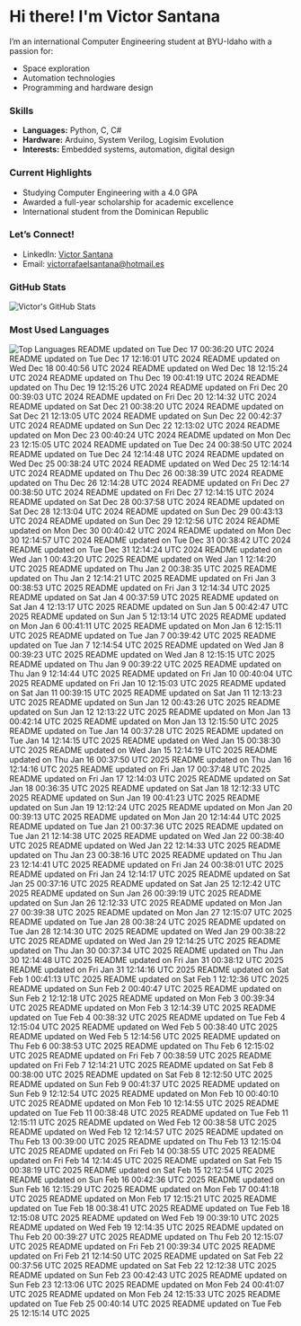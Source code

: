 # Hi there! I'm Victor Santana

I’m an international Computer Engineering student at BYU-Idaho with a passion for:
- Space exploration
- Automation technologies
- Programming and hardware design

### Skills
- **Languages:** Python, C, C#
- **Hardware:** Arduino, System Verilog, Logisim Evolution
- **Interests:** Embedded systems, automation, digital design

### Current Highlights
- Studying Computer Engineering with a 4.0 GPA
- Awarded a full-year scholarship for academic excellence
- International student from the Dominican Republic

### Let’s Connect!
- LinkedIn: [Victor Santana](www.linkedin.com/in/victorrafaelsantana)
- Email: victorrafaelsantana@hotmail.es

### GitHub Stats
![Victor's GitHub Stats](https://github-readme-stats.vercel.app/api?username=vrsp05&show_icons=true&theme=tokyonight)

### Most Used Languages
![Top Languages](https://github-readme-stats.vercel.app/api/top-langs/?username=vrsp05&layout=compact&theme=tokyonight)
README updated on Tue Dec 17 00:36:20 UTC 2024
README updated on Tue Dec 17 12:16:01 UTC 2024
README updated on Wed Dec 18 00:40:56 UTC 2024
README updated on Wed Dec 18 12:15:24 UTC 2024
README updated on Thu Dec 19 00:41:19 UTC 2024
README updated on Thu Dec 19 12:15:26 UTC 2024
README updated on Fri Dec 20 00:39:03 UTC 2024
README updated on Fri Dec 20 12:14:32 UTC 2024
README updated on Sat Dec 21 00:38:20 UTC 2024
README updated on Sat Dec 21 12:13:05 UTC 2024
README updated on Sun Dec 22 00:42:37 UTC 2024
README updated on Sun Dec 22 12:13:02 UTC 2024
README updated on Mon Dec 23 00:40:24 UTC 2024
README updated on Mon Dec 23 12:15:05 UTC 2024
README updated on Tue Dec 24 00:38:50 UTC 2024
README updated on Tue Dec 24 12:14:48 UTC 2024
README updated on Wed Dec 25 00:38:24 UTC 2024
README updated on Wed Dec 25 12:14:14 UTC 2024
README updated on Thu Dec 26 00:38:39 UTC 2024
README updated on Thu Dec 26 12:14:28 UTC 2024
README updated on Fri Dec 27 00:38:50 UTC 2024
README updated on Fri Dec 27 12:14:15 UTC 2024
README updated on Sat Dec 28 00:37:58 UTC 2024
README updated on Sat Dec 28 12:13:04 UTC 2024
README updated on Sun Dec 29 00:43:13 UTC 2024
README updated on Sun Dec 29 12:12:56 UTC 2024
README updated on Mon Dec 30 00:40:42 UTC 2024
README updated on Mon Dec 30 12:14:57 UTC 2024
README updated on Tue Dec 31 00:38:42 UTC 2024
README updated on Tue Dec 31 12:14:24 UTC 2024
README updated on Wed Jan  1 00:43:20 UTC 2025
README updated on Wed Jan  1 12:14:20 UTC 2025
README updated on Thu Jan  2 00:38:35 UTC 2025
README updated on Thu Jan  2 12:14:21 UTC 2025
README updated on Fri Jan  3 00:38:53 UTC 2025
README updated on Fri Jan  3 12:14:34 UTC 2025
README updated on Sat Jan  4 00:37:59 UTC 2025
README updated on Sat Jan  4 12:13:17 UTC 2025
README updated on Sun Jan  5 00:42:47 UTC 2025
README updated on Sun Jan  5 12:13:14 UTC 2025
README updated on Mon Jan  6 00:41:11 UTC 2025
README updated on Mon Jan  6 12:15:11 UTC 2025
README updated on Tue Jan  7 00:39:42 UTC 2025
README updated on Tue Jan  7 12:14:54 UTC 2025
README updated on Wed Jan  8 00:39:23 UTC 2025
README updated on Wed Jan  8 12:15:15 UTC 2025
README updated on Thu Jan  9 00:39:22 UTC 2025
README updated on Thu Jan  9 12:14:44 UTC 2025
README updated on Fri Jan 10 00:40:04 UTC 2025
README updated on Fri Jan 10 12:15:03 UTC 2025
README updated on Sat Jan 11 00:39:15 UTC 2025
README updated on Sat Jan 11 12:13:23 UTC 2025
README updated on Sun Jan 12 00:43:26 UTC 2025
README updated on Sun Jan 12 12:13:22 UTC 2025
README updated on Mon Jan 13 00:42:14 UTC 2025
README updated on Mon Jan 13 12:15:50 UTC 2025
README updated on Tue Jan 14 00:37:28 UTC 2025
README updated on Tue Jan 14 12:14:15 UTC 2025
README updated on Wed Jan 15 00:38:30 UTC 2025
README updated on Wed Jan 15 12:14:19 UTC 2025
README updated on Thu Jan 16 00:37:50 UTC 2025
README updated on Thu Jan 16 12:14:16 UTC 2025
README updated on Fri Jan 17 00:37:48 UTC 2025
README updated on Fri Jan 17 12:14:03 UTC 2025
README updated on Sat Jan 18 00:36:35 UTC 2025
README updated on Sat Jan 18 12:12:33 UTC 2025
README updated on Sun Jan 19 00:41:23 UTC 2025
README updated on Sun Jan 19 12:12:24 UTC 2025
README updated on Mon Jan 20 00:39:13 UTC 2025
README updated on Mon Jan 20 12:14:44 UTC 2025
README updated on Tue Jan 21 00:37:36 UTC 2025
README updated on Tue Jan 21 12:14:38 UTC 2025
README updated on Wed Jan 22 00:38:40 UTC 2025
README updated on Wed Jan 22 12:14:33 UTC 2025
README updated on Thu Jan 23 00:38:16 UTC 2025
README updated on Thu Jan 23 12:14:41 UTC 2025
README updated on Fri Jan 24 00:38:01 UTC 2025
README updated on Fri Jan 24 12:14:17 UTC 2025
README updated on Sat Jan 25 00:37:16 UTC 2025
README updated on Sat Jan 25 12:12:42 UTC 2025
README updated on Sun Jan 26 00:39:19 UTC 2025
README updated on Sun Jan 26 12:12:33 UTC 2025
README updated on Mon Jan 27 00:39:38 UTC 2025
README updated on Mon Jan 27 12:15:07 UTC 2025
README updated on Tue Jan 28 00:38:24 UTC 2025
README updated on Tue Jan 28 12:14:30 UTC 2025
README updated on Wed Jan 29 00:38:22 UTC 2025
README updated on Wed Jan 29 12:14:25 UTC 2025
README updated on Thu Jan 30 00:37:34 UTC 2025
README updated on Thu Jan 30 12:14:48 UTC 2025
README updated on Fri Jan 31 00:38:12 UTC 2025
README updated on Fri Jan 31 12:14:16 UTC 2025
README updated on Sat Feb  1 00:41:13 UTC 2025
README updated on Sat Feb  1 12:12:36 UTC 2025
README updated on Sun Feb  2 00:40:47 UTC 2025
README updated on Sun Feb  2 12:12:18 UTC 2025
README updated on Mon Feb  3 00:39:34 UTC 2025
README updated on Mon Feb  3 12:14:39 UTC 2025
README updated on Tue Feb  4 00:38:32 UTC 2025
README updated on Tue Feb  4 12:15:04 UTC 2025
README updated on Wed Feb  5 00:38:40 UTC 2025
README updated on Wed Feb  5 12:14:56 UTC 2025
README updated on Thu Feb  6 00:38:53 UTC 2025
README updated on Thu Feb  6 12:15:02 UTC 2025
README updated on Fri Feb  7 00:38:59 UTC 2025
README updated on Fri Feb  7 12:14:21 UTC 2025
README updated on Sat Feb  8 00:38:00 UTC 2025
README updated on Sat Feb  8 12:12:50 UTC 2025
README updated on Sun Feb  9 00:41:37 UTC 2025
README updated on Sun Feb  9 12:12:54 UTC 2025
README updated on Mon Feb 10 00:40:10 UTC 2025
README updated on Mon Feb 10 12:14:55 UTC 2025
README updated on Tue Feb 11 00:38:48 UTC 2025
README updated on Tue Feb 11 12:15:11 UTC 2025
README updated on Wed Feb 12 00:38:58 UTC 2025
README updated on Wed Feb 12 12:14:57 UTC 2025
README updated on Thu Feb 13 00:39:00 UTC 2025
README updated on Thu Feb 13 12:15:04 UTC 2025
README updated on Fri Feb 14 00:38:55 UTC 2025
README updated on Fri Feb 14 12:14:45 UTC 2025
README updated on Sat Feb 15 00:38:19 UTC 2025
README updated on Sat Feb 15 12:12:54 UTC 2025
README updated on Sun Feb 16 00:42:36 UTC 2025
README updated on Sun Feb 16 12:15:29 UTC 2025
README updated on Mon Feb 17 00:41:18 UTC 2025
README updated on Mon Feb 17 12:15:21 UTC 2025
README updated on Tue Feb 18 00:38:41 UTC 2025
README updated on Tue Feb 18 12:15:08 UTC 2025
README updated on Wed Feb 19 00:39:10 UTC 2025
README updated on Wed Feb 19 12:14:35 UTC 2025
README updated on Thu Feb 20 00:39:27 UTC 2025
README updated on Thu Feb 20 12:15:07 UTC 2025
README updated on Fri Feb 21 00:39:34 UTC 2025
README updated on Fri Feb 21 12:14:50 UTC 2025
README updated on Sat Feb 22 00:37:56 UTC 2025
README updated on Sat Feb 22 12:12:38 UTC 2025
README updated on Sun Feb 23 00:42:43 UTC 2025
README updated on Sun Feb 23 12:13:06 UTC 2025
README updated on Mon Feb 24 00:41:07 UTC 2025
README updated on Mon Feb 24 12:15:33 UTC 2025
README updated on Tue Feb 25 00:40:14 UTC 2025
README updated on Tue Feb 25 12:15:14 UTC 2025
